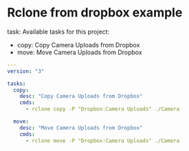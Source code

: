 # Rclone from dropbox example

task: Available tasks for this project:

* copy:       Copy Camera Uploads from Dropbox
* move:       Move Camera Uploads from Dropbox

```yaml
---
version: "3"

tasks:
  copy:
    desc: "Copy Camera Uploads from Dropbox"
    cmds:
      - rclone copy -P "Dropbox:Camera Uploads" ./Camera

  move:
    desc: "Move Camera Uploads from Dropbox"
    cmds:
      - rclone move -P "Dropbox:Camera Uploads" ./Camera
```